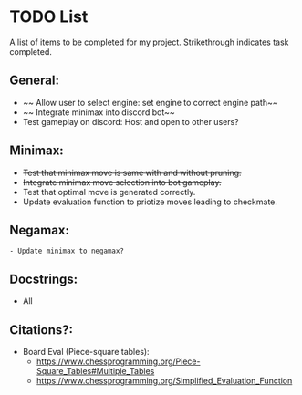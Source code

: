 # TODO List

A list of items to be completed for my project. Strikethrough indicates task completed.

## General:
- ~~ Allow user to select engine: set engine to correct engine path~~
- ~~ Integrate minimax into discord bot~~
- Test gameplay on discord: Host and open to other users?

## Minimax:
- ~~Test that minimax move is same with and without pruning.~~
- ~~Integrate minimax move selection into bot gameplay.~~
- Test that optimal move is generated correctly.
- Update evaluation function to priotize moves leading to checkmate.

## Negamax:
    - Update minimax to negamax?

## Docstrings:
- All

## Citations?:
- Board Eval (Piece-square tables):
    - https://www.chessprogramming.org/Piece-Square_Tables#Multiple_Tables
    - https://www.chessprogramming.org/Simplified_Evaluation_Function